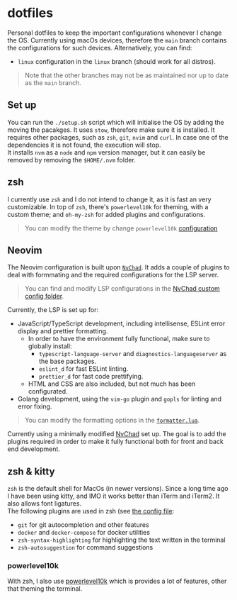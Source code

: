 # dotfiles

Personal dotfiles to keep the important configurations whenever I change the
OS. Currently using macOs devices, therefore the `main` branch contains the
configurations for such devices. Alternatively, you can find:

- `linux` configuration in the `linux` branch (should work for all distros).

> Note that the other branches may not be as maintained nor up to date as the
> `main` branch.


## Set up

You can run the `./setup.sh` script which will initialise the OS by adding the
moving the pacakges. It uses `stow`, therefore make sure it is installed. It
requires other packages, such as `zsh`, `git`, `nvim` and `curl`. In case one of
the dependencies it is not found, the execution will stop.  
It installs `nvm` as a `node` and `npm` version manager, but it can easily be
removed by removing the `$HOME/.nvm` folder.

## zsh

I currently use `zsh` and I do not intend to change it, as it is fast an very
customizable. In top of `zsh`, there's `powerlevel10k` for theming, with a
custom theme; and `oh-my-zsh` for added plugins and configurations.

> You can modify the theme by change `powerlevel10k`
> [configuration](./powerlevel10k/.config/zsh/.p10k.zsh)

## Neovim

The Neovim configuration is built upon
[`NvChad`](https://github.com/NvChad/NvChad). It adds a couple of plugins to
deal with formmating and the required configurations for the LSP server.

> You can find and modify LSP configurations in the 
> [NvChad custom config folder](./nvim/.config/nvim/lua/custom/plugins).

Currently, the LSP is set up for:

- JavaScript/TypeScript development, including intellisense, ESLint error
display and prettier formatting.
  - In order to have the environment fully functional, make sure to globally
  install:
    - `typescript-language-server` and `diagnostics-languageserver` as the base
    packages.
    - `eslint_d` for fast ESLint linting.
    - `prettier_d` for fast code prettifying.
  - HTML and CSS are also included, but not much has been configurated.
- Golang development, using the `vim-go` plugin and `gopls` for linting and
error fixing.

> You can modify the formatting options in the 
> [`formatter.lua`](./nvim/.config/nvim/lua/custom/plugins/user/formatter.lua).

Currently using a minimally modified [NvChad](https://github.com/NvChad/NvChad)
set up. The goal is to add the plugins required in order to make it fully
functional both for front and back end development.

## zsh & kitty

`zsh` is the default shell for MacOs (in newer versions). Since a long time ago
I have been using kitty, and IMO it works better than iTerm and iTerm2. It also
allows font ligatures.  
The following plugins are used in zsh (see [the config
file](./zsh/.config/zsh/.zshrc):

- `git` for git autocompletion and other features 
- `docker` and `docker-compose` for docker utilities
- `zsh-syntax-highlighting` for highlighting the text written in the terminal
- `zsh-autosuggestion` for command suggestions

### powerlevel10k

With zsh, I also use [powerlevel10k](https://github.com/romkatv/powerlevel10k)
which is provides a lot of features, other that theming the terminal.
